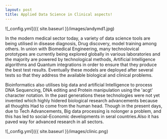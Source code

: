 ```yaml
---
layout: post
title: Applied Data Science in Clinical aspects!
---
```


![_config.yml]({{ site.baseurl }}/images/andymd1.jpg)
<p>In the modern medical sector today, a variety of data science tools are being utilised in disease diagnosis, Drug discovery, model training among others.
In union with Biomedical Engineering, many technolovical prototypes are currently being explored globally in various laboratories and the majority are powered by technological methods, Artificial Intelligence algorithms and Quantum integrations in order to ensure that they produce the best test results.
Eventually these models are deployed after several tests so that they address the available biological and clinical problems.</p>
<p>Bioinformatics also utilises big data and artificial Intelligence to process DNA Sequencing, DNA editing and Protein manipulation using the 'acgt' character notation. In the past generations these technologies were not yet invented which highly hidered biological research advancements because all thoughts
Had to come from the human head. Though in the present days, due to Tech Advancements, Big data processing is nolonger a problem, and this has led to social-Economic developments in seral countries.Also it has paved way for advanced research in all sectors.</p>


![_config.yml]({{ site.baseurl }}/images/clinic.png)
